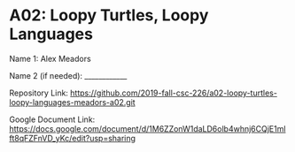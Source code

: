# A02: Loopy Turtles, Loopy Languages

Name 1: Alex Meadors

Name 2 (if needed): ____________

Repository Link: https://github.com/2019-fall-csc-226/a02-loopy-turtles-loopy-languages-meadors-a02.git

Google Document Link: https://docs.google.com/document/d/1M6ZZonW1daLD6olb4whnj6CQjE1mlft8qFZFnVD_yKc/edit?usp=sharing
